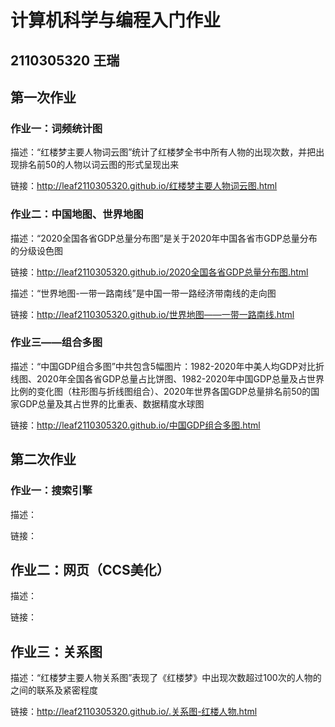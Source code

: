# 计算机科学与编程入门作业
## 2110305320 王瑞
## 第一次作业
### 作业一：词频统计图
描述：“红楼梦主要人物词云图”统计了红楼梦全书中所有人物的出现次数，并把出现排名前50的人物以词云图的形式呈现出来

链接：http://leaf2110305320.github.io/红楼梦主要人物词云图.html 
### 作业二：中国地图、世界地图
描述：“2020全国各省GDP总量分布图”是关于2020年中国各省市GDP总量分布的分级设色图

链接：http://leaf2110305320.github.io/2020全国各省GDP总量分布图.html 

描述：“世界地图-一带一路南线”是中国一带一路经济带南线的走向图

链接：http://leaf2110305320.github.io/世界地图——一带一路南线.html
### 作业三——组合多图
描述：“中国GDP组合多图”中共包含5幅图片：1982-2020年中美人均GDP对比折线图、2020年全国各省GDP总量占比饼图、1982-2020年中国GDP总量及占世界比例的变化图（柱形图与折线图组合）、2020年世界各国GDP总量排名前50的国家GDP总量及其占世界的比重表、数据精度水球图

链接：http://leaf2110305320.github.io/中国GDP组合多图.html 
## 第二次作业
### 作业一：搜索引擎
描述：

链接：
## 作业二：网页（CCS美化）
描述：

链接：
## 作业三：关系图
描述：“红楼梦主要人物关系图”表现了《红楼梦》中出现次数超过100次的人物的之间的联系及紧密程度

链接：http://leaf2110305320.github.io/.关系图-红楼人物.html




